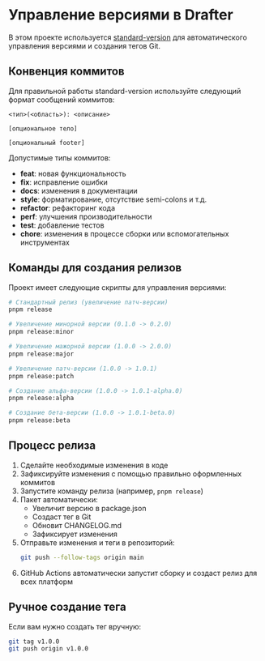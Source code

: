 # Управление версиями в Drafter

В этом проекте используется [standard-version](https://github.com/conventional-changelog/standard-version) для автоматического управления версиями и создания тегов Git.

## Конвенция коммитов

Для правильной работы standard-version используйте следующий формат сообщений коммитов:

```
<тип>(<область>): <описание>

[опциональное тело]

[опциональный footer]
```

Допустимые типы коммитов:

- **feat**: новая функциональность
- **fix**: исправление ошибки
- **docs**: изменения в документации
- **style**: форматирование, отсутствие semi-colons и т.д.
- **refactor**: рефакторинг кода
- **perf**: улучшения производительности
- **test**: добавление тестов
- **chore**: изменения в процессе сборки или вспомогательных инструментах

## Команды для создания релизов

Проект имеет следующие скрипты для управления версиями:

```bash
# Стандартный релиз (увеличение патч-версии)
pnpm release

# Увеличение минорной версии (0.1.0 -> 0.2.0)
pnpm release:minor

# Увеличение мажорной версии (1.0.0 -> 2.0.0)
pnpm release:major

# Увеличение патч-версии (1.0.0 -> 1.0.1)
pnpm release:patch

# Создание альфа-версии (1.0.0 -> 1.0.1-alpha.0)
pnpm release:alpha

# Создание бета-версии (1.0.0 -> 1.0.1-beta.0)
pnpm release:beta
```

## Процесс релиза

1. Сделайте необходимые изменения в коде
2. Зафиксируйте изменения с помощью правильно оформленных коммитов
3. Запустите команду релиза (например, `pnpm release`)
4. Пакет автоматически:
   - Увеличит версию в package.json
   - Создаст тег в Git
   - Обновит CHANGELOG.md
   - Зафиксирует изменения
5. Отправьте изменения и теги в репозиторий:
   ```bash
   git push --follow-tags origin main
   ```
6. GitHub Actions автоматически запустит сборку и создаст релиз для всех платформ

## Ручное создание тега

Если вам нужно создать тег вручную:

```bash
git tag v1.0.0
git push origin v1.0.0
```
